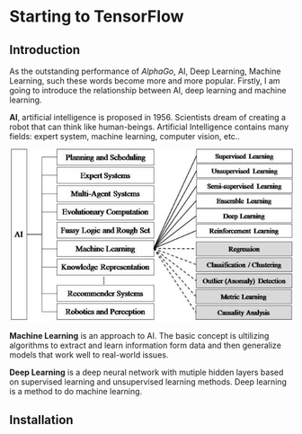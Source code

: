 # Starting to TensorFlow

## Introduction

As the outstanding performance of _AlphaGo_, AI, Deep Learning, Machine Learning, such these words become more and more popular. Firstly, I am going to introduce the relationship between AI, deep learning and machine learning.

__AI__, artificial intelligence is proposed in 1956. Scientists dream of creating a robot that can think like human-beings. Artificial Intelligence contains many fields: expert system, machine learning, computer vision, etc..

![AI](AI_structure.jpg)

__Machine Learning__ is an approach to AI. The basic concept is ultilizing algorithms to extract and learn information form data and then generalize models that work well to real-world issues.

__Deep Learning__ is a deep neural network with mutiple hidden layers based on supervised learning and unsupervised learning methods. Deep learning is a method to do machine learning.

## Installation
